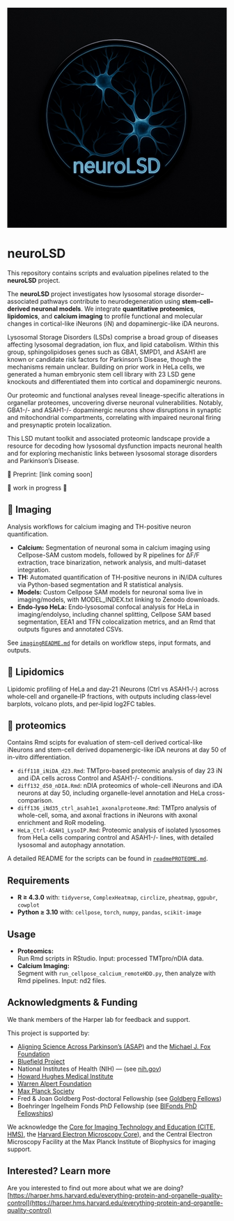 ![ProjectLogo](/logoNeuroLSD.jpg)
# neuroLSD
This repository contains scripts and evaluation pipelines related to the **neuroLSD** project.

The **neuroLSD** project investigates how lysosomal storage disorder–associated pathways contribute to neurodegeneration using **stem-cell–derived neuronal models**. We integrate **quantitative proteomics**, **lipidomics**, and **calcium imaging** to profile functional and molecular changes in cortical-like iNeurons (iN) and dopaminergic-like iDA neurons.

Lysosomal Storage Disorders (LSDs) comprise a broad group of diseases affecting lysosomal degradation, ion flux, and lipid catabolism. Within this group, sphingolipidoses genes such as GBA1, SMPD1, and ASAH1 are known or candidate risk factors for Parkinson’s Disease, though the mechanisms remain unclear. Building on prior work in HeLa cells, we generated a human embryonic stem cell library with 23 LSD gene knockouts and differentiated them into cortical and dopaminergic neurons.  

Our proteomic and functional analyses reveal lineage-specific alterations in organellar proteomes, uncovering diverse neuronal vulnerabilities. Notably, GBA1-/- and ASAH1-/- dopaminergic neurons show disruptions in synaptic and mitochondrial compartments, correlating with impaired neuronal firing and presynaptic protein localization.  

This LSD mutant toolkit and associated proteomic landscape provide a resource for decoding how lysosomal dysfunction impacts neuronal health and for exploring mechanistic links between lysosomal storage disorders and Parkinson’s Disease.

📖 Preprint: [link coming soon]


🚧 work in progress 🚧

## 🔬 Imaging
Analysis workflows for calcium imaging and TH-positive neuron quantification.  
- **Calcium:** Segmentation of neuronal soma in calcium imaging using Cellpose-SAM custom models, followed by R pipelines for ΔF/F extraction, trace binarization, network analysis, and multi-dataset integration.
- **TH:** Automated quantification of TH-positive neurons in iN/iDA cultures via Python-based segmentation and R statistical analysis.
- **Models:** Custom Cellpose SAM models for neuronal soma live in imaging/models, with MODEL_INDEX.txt linking to Zenodo downloads.
- **Endo‑lyso HeLa:** Endo‑lysosomal confocal analysis for HeLa in imaging/endolyso, including channel splitting, Cellpose SAM based segmentation, EEA1 and TFN colocalization metrics, and an Rmd that outputs figures and annotated CSVs.

See [`imagingREADME.md`](imaging/imagingREADME.md) for details on workflow steps, input formats, and outputs.



## 🧬 Lipidomics
Lipidomic profiling of HeLa and day‑21 iNeurons (Ctrl vs ASAH1‑/‑) across whole‑cell and organelle‑IP fractions, with outputs including class‑level barplots, volcano plots, and per‑lipid log2FC tables.



## 🧪 proteomics
Contains Rmd scipts for evaluation of stem-cell derived cortical-like iNeurons and stem-cell derived dopamenergic-like iDA neurons at day 50 of in-vitro differentiation.

- `diff118_iNiDA_d23.Rmd`: TMTpro-based proteomic analysis of day 23 iN and iDA cells across Control and ASAH1-/- conditions.
- `diff132_d50_nDIA.Rmd`: nDIA proteomics of whole-cell iNeurons and iDA neurons at day 50, including organelle-level annotation and HeLa cross-comparison.
- `diff136_iNd35_ctrl_asah1e1_axonalproteome.Rmd`: TMTpro analysis of whole-cell, soma, and axonal fractions in iNeurons with axonal enrichment and RoR modeling.
- `HeLa_Ctrl-ASAH1_LysoIP.Rmd`: Proteomic analysis of isolated lysosomes from HeLa cells comparing control and ASAH1-/- lines, with detailed lysosomal and autophagy annotation.


A detailed README for the scripts can be found in [`readmePROTEOME.md`](proteome/readmePROTEOME.md).



## Requirements
- **R ≥ 4.3.0** with: `tidyverse`, `ComplexHeatmap`, `circlize`, `pheatmap`, `ggpubr`, `cowplot`  
- **Python ≥ 3.10** with: `cellpose`, `torch`, `numpy`, `pandas`, `scikit-image`  


## Usage
- **Proteomics:**  
  Run Rmd scripts in RStudio. Input: processed TMTpro/nDIA data.  
- **Calcium Imaging:**  
  Segment with `run_cellpose_calcium_remoteHDD.py`, then analyze with Rmd pipelines. Input: nd2 files. 
  
 
## Acknowledgments & Funding

We thank members of the Harper lab for feedback and support.

This project is supported by:  
- [Aligning Science Across Parkinson’s (ASAP)](https://parkinsonsroadmap.org/) and the [Michael J. Fox Foundation](https://www.michaeljfox.org/)  
- [Bluefield Project](https://www.bluefieldproject.org/)  
- National Institutes of Health (NIH) — (see [nih.gov](https://www.nih.gov/))  
- [Howard Hughes Medical Institute](https://www.hhmi.org/)
- [Warren Alpert Foundation](https://www.warrenalpertfoundation.org/)  
- [Max Planck Society](https://www.mpg.de/en)  
- Fred & Joan Goldberg Post-doctoral Fellowship (see [Goldberg Fellows](https://cellbio.hms.harvard.edu/goldberg-fellows))  
- Boehringer Ingelheim Fonds PhD Fellowship (see [BIFonds PhD Fellowships](https://www.bifonds.de/fellowships-grants/phd-fellowships.html))  

We acknowledge the [Core for Imaging Technology and Education (CITE, HMS)](https://cite.hms.harvard.edu/), the [Harvard Electron Microscopy Core](https://electron-microscopy.hms.harvard.edu/)), and the Central Electron Microscopy Facility at the Max Planck Institute of Biophysics for imaging support.  

## Interested? Learn more
 Are you interested to find out more about what we are doing?  
 [https://harper.hms.harvard.edu/everything-protein-and-organelle-quality-control](https://harper.hms.harvard.edu/everything-protein-and-organelle-quality-control)